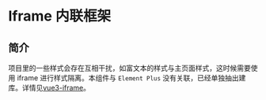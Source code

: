 # Iframe 内联框架

## 简介

项目里的一些样式会存在互相干扰，如富文本的样式与主页面样式，这时候需要使用 iframe 进行样式隔离。本组件与 `Element Plus` 没有关联，已经单独抽出建库。详情见[vue3-iframe](https://cxzhub.github.io/vue3-iframe/)。
